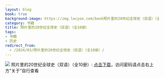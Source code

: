 ```yaml
---
layout: blog
book: true
background-image: https://img.locyoo.com/book照片里的20世纪全球史（双语）（全10册）.jpg
category: 书籍
title: 照片里的20世纪全球史（双语）（全10册）
tags:
- 书籍
- 历史
redirect_from:
  - /2024/03/照片里的20世纪全球史（双语）（全10册）/
---
```

![](https://img.locyoo.com/book照片里的20世纪全球史（双语）（全10册）.jpg)
照片里的20世纪全球史（双语）（全10册）: <a name = "ref1" href="https://url18.ctfile.com/f/50983618-1060770601-0003db?p=3619">点击下载</a>，访问密码请点击右上方“关于”自行查看